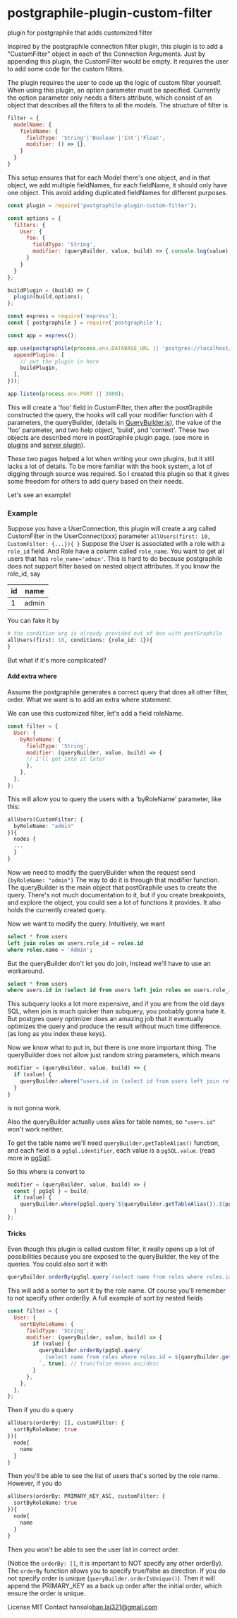 # postgraphile-plugin-custom-filter
plugin for postgraphile that adds customized filter

Inspired by the postgraphile connection filter plugin, this plugin is to add a "CustomFilter" object in each of the Connection Arguments. Just by appending this plugin, the CustomFilter would be empty. It requires the user to add some code for the custom filters.

The plugin requires the user to code up the logic of custom filter yourself. When using this plugin, an option parameter must be specified. Currently the option parameter only needs a filters attribute, which consist of an object that describes all the filters to all the models. The structure of filter is

```javascript
filter = {
  modelName: {
    fieldName: {
      fieldType: 'String'|'Boolean'|'Int'|'Float',
      modifier: () => {},
    }
  }
}
```
This setup ensures that for each Model there's one object, and in that object, we add multiple fieldNames, for each fieldName, it should only have one object. This avoid adding duplicated fieldNames for different purposes.

```javascript
const plugin = require('postgraphile-plugin-custom-filter');

const options = {
  filters: {
    User: {
      foo: {
        fieldType: 'String',
        modifier: (queryBuilder, value, build) => { console.log(value); },
      }
    }
  }
};

buildPlugin = (build) => {
  plugin(build,options);
};

const express = require('express');
const { postgraphile } = require('postgraphile');

const app = express();

app.use(postgraphile(process.env.DATABASE_URL || 'postgres://localhost/', 'public', {
  appendPlugins: [
    // put the plugin in here
    buildPlugin,
  ],
}));

app.listen(process.env.PORT || 3000);
```
This will create a 'foo' field in CustomFilter, then after the postGraphile constructed the query, the hooks will call your modifier function with 4 parameters, the queryBuilder, (details in [QueryBuilder.js](https://github.com/graphile/graphile-build/blob/master/packages/graphile-build-pg/src/QueryBuilder.js)), the value of the 'foo' parameter, and two help object, 'build', and 'context'. These two objects are described more in  postGraphile plugin page. (see more in [plugins](https://www.graphile.org/graphile-build/plugins/) and [server plugin](https://www.graphile.org/postgraphile/extending/)).

These two pages helped a lot when writing your own plugins, but it still lacks a lot of details. To be more familiar with the hook system, a lot of digging through source was required. So I created this plugin so that it gives some freedom for others to add query based on their needs.

Let's see an example!

### Example

Suppose you have a UserConnection, this plugin will create a arg called CustomFilter in the UserConnect(xxx) parameter
`
allUsers(first: 10, CustomFilter: {...}){
}
`
Suppose the User is associated with a role with a `role_id` field. And Role have a column called `role_name`. You want to get all users that has `role_name='admin'`. This is hard to do because postgraphile does not support filter based on nested object attributes.
If you know the role_id, say

| id        | name  |
| --------- |:-----:|
| 1         | admin |

You can fake it by
```graphql
# the condition arg is already provided out of box with postGraphile
allUsers(first: 10, conditions: {role_id: 1}){
}
```

But what if it's more complicated?

#### Add extra where
Assume the postgraphile generates a correct query that does all other filter, order. What we want is to add an extra where statement.

We can use this customized filter, let's add a field roleName.

```javascript
const filter = {
  User: {
    byRoleName: {
      fieldType: 'String',
      modifier: (queryBuilder, value, build) => {
      // I'll get into it later
      },
    },
  },
};
```
This will allow you to query the users with a 'byRoleName' parameter, like this:
```graphql
allUsers(CustomFilter: {
  byRoleName: "admin"
}){
  nodes {
  ...
  }
}
```
Now we need to modify the queryBuilder when the request send `{byRoleName: "admin"}`
The way to do it is through that modifier function. The queryBuilder is the main object that postGraphile uses to create the query. There's not much documentation to it, but if you create breakpoints, and explore the object, you could see a lot of functions it provides. It also holds the currently created query.

Now we want to modify the query.
Intuitively, we want
```sql
select * from users
left join roles on users.role_id = roles.id
where roles.name = 'Admin';
```
But the queryBuilder don't let you do join, Instead we'll have to use an workaround.
```sql
select * from users
where users.id in (select id from users left join roles on users.role_id = roles.id where roles.name = 'Admin')
```
This subquery looks a lot more expensive, and if you are from the old days SQL, when join is much quicker than subquery, you probably gonna hate it. But postgres query optimizer does an amazing job that it eventually optimizes the query and produce the result without much time difference. (as long as you index these keys).

Now we know what to put in, but there is one more important thing. The queryBuilder does not allow just random string parameters, which means
```javascript
modifier = (queryBuilder, value, build) => {
  if (value) {
    queryBuilder.where("users.id in (select id from users left join roles on users.role_id = roles.id where roles.name = "+value+")");
  }
}
```
is not gonna work.

Also the queryBuilder actually uses alias for table names, so `"users.id"` won't work neither.

To get the table name we'll need `queryBuilder.getTableAlias()` function, and each field is a `pgSql.identifier`, each value is a `pgSQL.value`. (read more in [pgSql](https://github.com/graphile/pg-sql2/blob/master/README.md)).

So this where is convert to
```javascript
modifier = (queryBuilder, value, build) => {
  const { pgSql } = build;
  if (value) {
    queryBuilder.where(pgSql.query`${queryBuilder.getTableAlias()}.${pgSql.identifier('id')} in (${pgSql.query`select id from users left join roles on users.role_id = roles.id where roles.name = ${pgSql.value(value)}`})`);
  }
};
```

#### Tricks
Even though this plugin is called custom filter, it really opens up a lot of possibilities because you are exposed to the queryBuilder, the key of the queries. You could also sort it with
```javascript
queryBuilder.orderBy(pgSql.query`(select name from roles where roles.id = ${queryBuilder.getTableAlias()}.${pgSql.identifier('role_id')})`);
```
This will add a sorter to sort it by the role name. Of course you'll remember to not specify other orderBy.
A full example of sort by nested fields

```javascript
const filter = {
  User: {
    sortByRoleName: {
      fieldType: 'String',
      modifier: (queryBuilder, value, build) => {
        if (value) {
          queryBuilder.orderBy(pgSql.query`
            (select name from roles where roles.id = ${queryBuilder.getTableAlias()}.${pgSql.identifier('role_id')})
          `, true); // true/false means asc/desc
        }
      },
    },
  },
};
```
Then if you do a query
```graphql
allUsers(orderBy: [], customFilter: {
  sortByRoleName: true
}){
  node{
    name
  }
}
```
Then you'll be able to see the list of users that's sorted by the role name. However, if you do
```graphql
allUsers(orderBy: PRIMARY_KEY_ASC, customFilter: {
  sortByRoleName: true
}){
  node{
    name
  }
}
```
Then you won't be able to see the user list in correct order.

(Notice the `orderBy: []`, it is important to NOT specify any other orderBy). The `orderBy` function allows you to specify true/false as direction. If you do not specify order is unique (`queryBuilder.orderIsUnique()`). Then it will append the PRIMARY_KEY as a back up order after the initial order, which ensure the order is unique.

License MIT
Contact hansolo<han.lai321@gmail.com>
